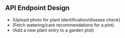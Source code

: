 ## API Endpoint Design
-  (Upload photo for plant identification/disease check)
-  (Fetch watering/care recommendations for a plot)
-  (Add a new plant entry to a garden plot)
